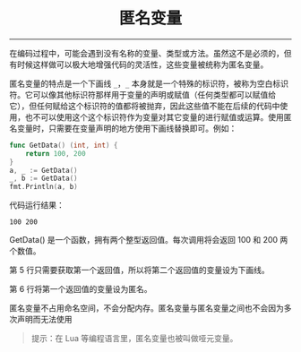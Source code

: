 <center><h1>匿名变量</h1></center>

---

在编码过程中，可能会遇到没有名称的变量、类型或方法。虽然这不是必须的，但有时候这样做可以极大地增强代码的灵活性，这些变量被统称为匿名变量。

匿名变量的特点是一个下画线 `_`，`_` 本身就是一个特殊的标识符，被称为空白标识符。它可以像其他标识符那样用于变量的声明或赋值（任何类型都可以赋值给它），但任何赋给这个标识符的值都将被抛弃，因此这些值不能在后续的代码中使用，也不可以使用这个这个标识符作为变量对其它变量的进行赋值或运算。使用匿名变量时，只需要在变量声明的地方使用下画线替换即可。例如：

```go
func GetData() (int, int) {
    return 100, 200
}
a, _ := GetData()
_, b := GetData()
fmt.Println(a, b)
```

代码运行结果：

```
100 200
```

GetData() 是一个函数，拥有两个整型返回值。每次调用将会返回 100 和 200 两个数值。

第 5 行只需要获取第一个返回值，所以将第二个返回值的变量设为下画线。

第 6 行将第一个返回值的变量设为匿名。

匿名变量不占用命名空间，不会分配内存。匿名变量与匿名变量之间也不会因为多次声明而无法使用

> 提示：在 Lua 等编程语言里，匿名变量也被叫做哑元变量。
